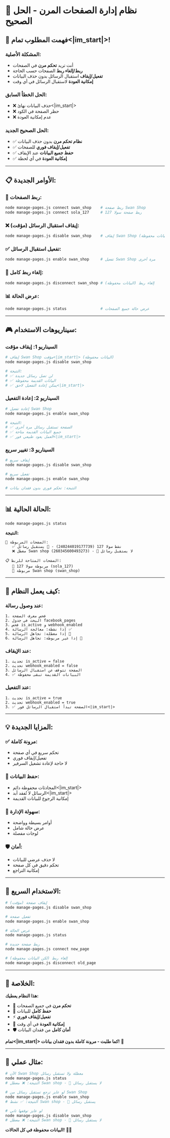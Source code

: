 # 🔧 **نظام إدارة الصفحات المرن - الحل الصحيح**

## 🎯 **فهمت المطلوب تمام<|im_start|>!**

### **المشكلة الأصلية:**
- أنت تريد **تحكم مرن** في الصفحات
- **ربط/إلغاء ربط** الصفحات حسب الحاجة  
- **تفعيل/إيقاف** استقبال الرسائل بدون حذف البيانات
- **إمكانية العودة** لاستقبال الرسائل في أي وقت

### **الحل الخطأ السابق:**
- ❌ حذف البيانات نهائ<|im_start|>
- ❌ حظر الصفحة في الكود
- ❌ عدم إمكانية العودة

### **الحل الصحيح الجديد:**
- ✅ **نظام تحكم مرن** بدون حذف البيانات
- ✅ **تفعيل/إيقاف فوري** للصفحات
- ✅ **حفظ جميع البيانات** عند الإيقاف
- ✅ **إمكانية العودة** في أي لحظة

---

## 📋 **الأوامر الجديدة:**

### **🔗 ربط الصفحات:**
```bash
node manage-pages.js connect swan_shop    # ربط صفحة Swan Shop
node manage-pages.js connect sola_127     # ربط صفحة سولا 127
```

### **❌ إيقاف استقبال الرسائل (مؤقت):**
```bash
node manage-pages.js disable swan_shop    # إيقاف Swan Shop (البيانات محفوظة)
```

### **✅ تفعيل استقبال الرسائل:**
```bash
node manage-pages.js enable swan_shop     # تفعيل Swan Shop مرة أخرى
```

### **🔌 إلغاء ربط كامل:**
```bash
node manage-pages.js disconnect swan_shop # إلغاء ربط (البيانات محفوظة)
```

### **📊 عرض الحالة:**
```bash
node manage-pages.js status               # عرض حالة جميع الصفحات
```

---

## 🎮 **سيناريوهات الاستخدام:**

### **السيناريو 1: إيقاف مؤقت**
```bash
# إيقاف Swan Shop مؤقت<|im_start|> (البيانات محفوظة)
node manage-pages.js disable swan_shop

# النتيجة: 
# ✅ لن تصل رسائل جديدة
# ✅ البيانات القديمة محفوظة  
# ✅ يمكن إعادة التفعيل لاحق<|im_start|>
```

### **السيناريو 2: إعادة التفعيل**
```bash
# إعادة تفعيل Swan Shop
node manage-pages.js enable swan_shop

# النتيجة:
# ✅ الصفحة تستقبل رسائل مرة أخرى
# ✅ جميع البيانات القديمة متاحة
# ✅ العمل يعود طبيعي فور<|im_start|>
```

### **السيناريو 3: تغيير سريع**
```bash
# إيقاف سريع
node manage-pages.js disable swan_shop

# تفعيل سريع  
node manage-pages.js enable swan_shop

# النتيجة: تحكم فوري بدون فقدان بيانات
```

---

## 📊 **الحالة الحالية:**

```bash
node manage-pages.js status
```

**النتيجة:**
```
🔗 الصفحات المربوطة:
   ✅ نشط سولا 127 (240244019177739) - 📨 يستقبل رسائل
   ❌ معطل Swan shop (260345600493273) - 🚫 لا يستقبل رسائل

📋 الصفحات المتاحة للربط:
   🔗 مربوطة سولا 127 (sola_127)  
   🔗 مربوطة Swan shop (swan_shop)
```

---

## 🔄 **كيف يعمل النظام:**

### **عند وصول رسالة:**
```
1. فحص معرف الصفحة
2. البحث في جدول facebook_pages  
3. فحص is_active و webhook_enabled
4. إذا نشطة: معالجة الرسالة ✅
5. إذا معطلة: تجاهل الرسالة 🚫
6. إذا غير مربوطة: تجاهل الرسالة 🚫
```

### **عند الإيقاف:**
```
1. تحديث is_active = false
2. تحديث webhook_enabled = false  
3. الصفحة تتوقف عن استقبال الرسائل
4. ✅ البيانات القديمة تبقى محفوظة
```

### **عند التفعيل:**
```
1. تحديث is_active = true
2. تحديث webhook_enabled = true
3. ✅ الصفحة تبدأ استقبال الرسائل فور<|im_start|>
```

---

## 💡 **المزايا الجديدة:**

### **✅ مرونة كاملة:**
- تحكم سريع في أي صفحة
- تفعيل/إيقاف فوري
- لا حاجة لإعادة تشغيل السرفير

### **💾 حفظ البيانات:**
- المحادثات محفوظة دائم<|im_start|>
- الرسائل لا تُفقد أبد<|im_start|>
- إمكانية الرجوع للبيانات القديمة

### **🔧 سهولة الإدارة:**
- أوامر بسيطة وواضحة
- عرض حالة شامل
- لوجات مفصلة

### **🛡️ أمان:**
- لا حذف عرضي للبيانات
- تحكم دقيق في كل صفحة
- إمكانية التراجع

---

## 🚀 **الاستخدام السريع:**

```bash
# إيقاف صفحة (مؤقت)
node manage-pages.js disable swan_shop

# تفعيل صفحة  
node manage-pages.js enable swan_shop

# عرض الحالة
node manage-pages.js status

# ربط صفحة جديدة
node manage-pages.js connect new_page

# إلغاء ربط (لكن البيانات محفوظة)
node manage-pages.js disconnect old_page
```

---

## 🎯 **الخلاصة:**

**هذا النظام يعطيك:**
- 🔄 **تحكم مرن** في جميع الصفحات
- 💾 **حفظ كامل** للبيانات
- ⚡ **تفعيل/إيقاف فوري** 
- 🔄 **إمكانية العودة** في أي وقت
- 🛡️ **أمان كامل** من فقدان البيانات

**تمام<|im_start|> كما طلبت - مرونة كاملة بدون فقدان بيانات!** 🎉

---

## 📝 **مثال عملي:**

```bash
# الآن Swan Shop معطلة ولا تستقبل رسائل
node manage-pages.js status
# النتيجة: ❌ معطل Swan shop - 🚫 لا يستقبل رسائل

# لو عايز ترجع تستقبل رسائل من Swan Shop
node manage-pages.js enable swan_shop  
# النتيجة: ✅ نشط Swan shop - 📨 يستقبل رسائل

# لو عايز توقفها تاني
node manage-pages.js disable swan_shop
# النتيجة: ❌ معطل Swan shop - 🚫 لا يستقبل رسائل
```

**البيانات محفوظة في كل الحالات!** 💾✅
